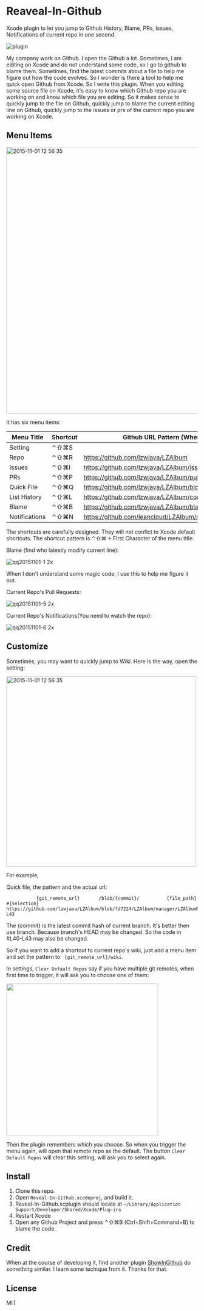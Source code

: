 # Reaveal-In-Github

Xcode plugin to let you jump to Github History, Blame, PRs, Issues, Notifications of current repo in one second.

![plugin](https://cloud.githubusercontent.com/assets/5022872/10867703/96e980be-80ab-11e5-9aaa-a06ef476b7f7.gif)

My company work on Github. I open the Github a lot. Sometimes, I am editing on Xcode and do not understand some code, so I go to github to blame them. Sometimes, find the latest commits about a file to help me figure out how the code evolves. So I wonder is there a tool to help me quick open Github from Xcode. So I write this plugin. When you editing some source file on Xcode, it's easy to know which Github repo you are working on and know which file you are editing. So it makes sense to quickly jump to the file on Github, quickly jump to blame the current editing line on Github, quickly jump to the issues or prs of the current repo you are working on Xcode.

## Menu Items

<img width="700" alt="2015-11-01 12 56 35" src="https://cloud.githubusercontent.com/assets/5022872/10864813/5df3f05e-8034-11e5-9f3e-03ae3fbc3cfc.png">

It has six menu items:

 Menu Title     | Shortcut              | Github URL Pattern (When I'm editing LZAlbumManager.m Line 40)               
----------------|-----------------------|----------------------------------
 Setting	    |⌃⇧⌘S |
 Repo           |⌃⇧⌘R | https://github.com/lzwjava/LZAlbum
 Issues         |⌃⇧⌘I | https://github.com/lzwjava/LZAlbum/issues
 PRs            |⌃⇧⌘P | https://github.com/lzwjava/LZAlbum/pulls
 Quick File     |⌃⇧⌘Q | https://github.com/lzwjava/LZAlbum/blob/fd7224/LZAlbum/manager/LZAlbumManager.m#L40
 List History   |⌃⇧⌘L | https://github.com/lzwjava/LZAlbum/commits/fd7224/LZAlbum/manager/LZAlbumManager.m
 Blame          |⌃⇧⌘B | https://github.com/lzwjava/LZAlbum/blame/fd7224/LZAlbum/manager/LZAlbumManager.m#L40
 Notifications  |⌃⇧⌘N | https://github.com/leancloud/LZAlbum/notifications?all=1

The shortcuts are carefully designed. They will not confict to Xcode default shortcuts. The shortcut pattern is ⌃⇧⌘ + First Character of the menu title.

Blame (find who latestly modify current line):

![qq20151101-1 2x](https://cloud.githubusercontent.com/assets/5022872/10864851/a9124530-8035-11e5-8d67-ea73c9156d71.png)

When I don't understand some magic code, I use this to help me figure it out.

Current Repo's Pull Requests:

![qq20151101-5 2x](https://cloud.githubusercontent.com/assets/5022872/10864881/96279d84-8036-11e5-9799-61a27dd3a525.png)

Current Repo's Notifications(You need to watch the repo):

![qq20151101-6 2x](https://cloud.githubusercontent.com/assets/5022872/10864886/aa27ecd0-8036-11e5-929c-ea1adc106103.png)

## Customize

Sometimes, you may want to quickly jump to Wiki. Here is the way, open the setting:

<img width="500" alt="2015-11-01 12 56 35" src="https://cloud.githubusercontent.com/assets/5022872/10864939/fa83f286-8037-11e5-97d7-e9549485b11d.png">

For example, 

Quick file, the pattern and the actual url:

```
           {git_remote_url}       /blob/{commit}/          {file_path}         #{selection}    
https://github.com/lzwjava/LZAlbum/blob/fd7224/LZAlbum/manager/LZAlbumManager.m#L40-L43
```

The {commit} is the latest commit hash of current branch. It's better then use branch. Because branch's HEAD may be changed. So the code in #L40-L43 may also be changed.

So if you want to add a shortcut to current repo's wiki, just add a menu item and set the pattern to ` {git_remote_url}/wiki`.

In settings, `Clear Default Repos` say if you have multiple git remotes, when first time to trigger, it will ask you to choose one of them:

<img width="400" src="https://cloud.githubusercontent.com/assets/5022872/10865120/5794994a-803c-11e5-9527-965f7e617e8f.png">

Then the plugin remembers which you choose. So when you trigger the menu again, will open that remote repo as the default. The button `Clear Default Repos` will clear this setting, will ask you to select again.

## Install

1. Clone this repo.
2. Open `Reveal-In-Github.xcodeproj`, and build it.
3. Reveal-In-Github.xcplugin should locate at `~/Library/Application Support/Developer/Shared/Xcode/Plug-ins`
4. Restart Xcode
5. Open any Github Project and press ⌃⇧⌘B (Ctrl+Shift+Command+B) to blame the code.

## Credit

When at the course of developing it, find another plugin [ShowInGithub](https://github.com/larsxschneider/ShowInGitHub) do something similar. I learn some techique from it. Thanks for that.

## License

MIT